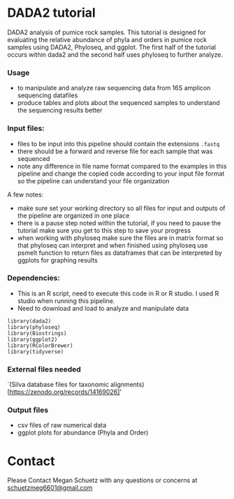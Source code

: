 # DADA2 tutorial
DADA2 analysis of pumice rock samples. This tutorial is designed for evaluating the relative abundance of phyla and orders in pumice rock samples using DADA2, Phyloseq, and ggplot. The first half of the tutorial occurs within dada2 and the second half uses phyloseq to further analyze.

### Usage 
- to manipulate and analyze raw sequencing data from 16S amplicon sequencing datafiles
- produce tables and plots about the sequenced samples to understand the sequencing results better 

### Input files:
- files to be input into this pipeline should contain the extensions `.fastq`
- there should be a forward and reverse file for each sample that was sequenced
- note any difference in file name format compared to the examples in this pipeline and change the copied code according to your input file format so the pipeline can understand your file organization

A few notes:
- make sure set your working directory so all files for input and outputs of the pipeline are organized in one place
- there is a pause step noted within the tutorial, if you need to pause the tutorial make sure you get to this step to save your progress
- when working with phyloseq make sure the files are in matrix format so that phyloseq can interpret and when finished using phyloseq use psmelt function to return files as dataframes that can be interpreted by ggplots for graphing results 

### Dependencies:
- This is an R script, need to execute this code in R or R studio. I used R studio when running this pipeline. 
- Need to download and load to analyze and manipulate data
```{r}
library(dada2)
library(phyloseq)
library(Biostrings)
library(ggplot2)
library(RColorBrewer)
library(tidyverse)
```

### External files needed 
`(Silva database files for taxonomic alignments)[https://zenodo.org/records/14169026]'

### Output files 
- csv files of raw numerical data
- ggplot plots for abundance (Phyla and Order)


# Contact
Please Contact Megan Schuetz with any questions or concerns at schuetzmeg6601@gmail.com
